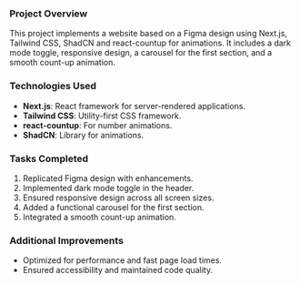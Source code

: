 ### Project Overview

This project implements a website based on a Figma design using Next.js, Tailwind CSS, ShadCN and react-countup for animations. It includes a dark mode toggle, responsive design, a carousel for the first section, and a smooth count-up animation.

### Technologies Used

- **Next.js**: React framework for server-rendered applications.
- **Tailwind CSS**: Utility-first CSS framework.
- **react-countup**: For number animations.
- **ShadCN**: Library for animations.

### Tasks Completed

1. Replicated Figma design with enhancements.
2. Implemented dark mode toggle in the header.
3. Ensured responsive design across all screen sizes.
4. Added a functional carousel for the first section.
5. Integrated a smooth count-up animation.

### Additional Improvements

- Optimized for performance and fast page load times.
- Ensured accessibility and maintained code quality.
